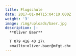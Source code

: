 ```yaml
---
title: Flugschule
date: 2017-01-04T15:04:10.000Z
weight: '3'
image: /img/uploads/baer.jpg
description: |-
  **Oliver Baer**

  T 079 416 40 27\
  <mailto:oliver.baer@mfgt.ch>
---
```


